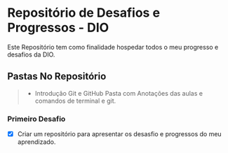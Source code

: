 # Repositório de Desafios e Progressos - DIO

Este Repositório tem como finalidade hospedar todos o meu progresso e desafios da DIO.

## Pastas No Repositório

> - Introdução Git e GitHub
>   Pasta com Anotações das aulas e comandos de terminal e git.

### Primeiro Desafio

- [x] Criar um repositório para apresentar os desasfio e progressos do meu aprendizado.
